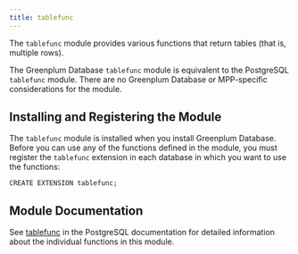 ```yaml
---
title: tablefunc 
---
```


The `tablefunc` module provides various functions that return tables (that is, multiple rows).

The Greenplum Database `tablefunc` module is equivalent to the PostgreSQL `tablefunc` module. There are no Greenplum Database or MPP-specific considerations for the module.

## <a id="topic_reg"></a>Installing and Registering the Module 

The `tablefunc` module is installed when you install Greenplum Database. Before you can use any of the functions defined in the module, you must register the `tablefunc` extension in each database in which you want to use the functions:

```
CREATE EXTENSION tablefunc;
```

## <a id="topic_info"></a>Module Documentation 

See [tablefunc](https://www.postgresql.org/docs/12/tablefunc.html) in the PostgreSQL documentation for detailed information about the individual functions in this module.

